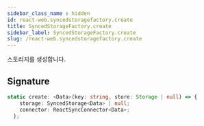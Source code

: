 ```yaml
---
sidebar_class_name : hidden
id: react-web.syncedstoragefactory.create
title: SyncedStorageFactory.create
sidebar_label: SyncedStorageFactory.create
slug: /react-web.syncedstoragefactory.create
---
```






스토리지를 생성합니다.

## Signature

```typescript
static create: <Data>(key: string, store: Storage | null) => {
    storage: SyncedStorage<Data> | null;
    connector: ReactSyncConnector<Data>;
  };
```
